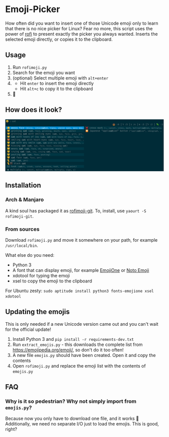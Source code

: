 # Emoji-Picker

How often did you want to insert one of those Unicode emoji only to learn that there is no nice picker for Linux?
Fear no more, this script uses the power of [rofi](https://github.com/DaveDavenport/rofi/) to present exactly the picker you always wanted.
Inserts the selected emoji directly, or copies it to the clipboard.

## Usage

1. Run `rofimoji.py`
2. Search for the emoji you want
3. (optional) Select multiple emoji with `alt+enter`
4. - Hit `enter` to insert the emoji directly
   - Hit `alt+c` to copy it to the clipboard
5. 🎠

## How does it look?

![Screenshot of rofimoji](screenshot.png?raw=true)

## Installation

### Arch & Manjaro
A kind soul has packaged it as [rofimoji-git](https://aur.archlinux.org/packages/rofimoji-git/). To, install, use `yaourt -S rofimoji-git`.

### From sources
Download `rofimoji.py` and move it somewhere on your path, for example `/usr/local/bin`.

What else do you need:
- Python 3
- A font that can display emoji, for example [EmojiOne](https://github.com/emojione/emojione) or [Noto Emoji](https://www.google.com/get/noto/)
- xdotool for typing the emoji
- xsel to copy the emoji to the clipboard

For Ubuntu zesty: `sudo aptitude install python3 fonts-emojione xsel xdotool`

## Updating the emojis

This is only needed if a new Unicode version came out and you can't wait for the official update!

1. Install Python 3 and `pip install -r requirements-dev.txt`
2. Run `extract_emojis.py` - this downloads the complete list from https://emojipedia.org/emoji/, so don't do it too often!
3. A new file `emojis.py` should have been created. Open it and copy the contents
4. Open `rofimoji.py` and replace the emoji list with the contents of `emojis.py`

## FAQ

### Why is it so pedestrian? Why not simply import from `emojis.py`?
Because now you only have to download one file, and it works 
Additionally, we need no separate I/O just to load the emojis. This is good, right?
